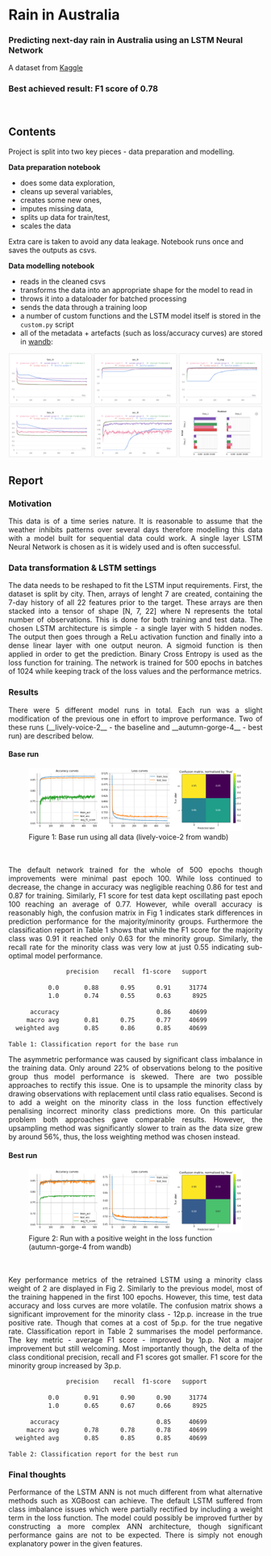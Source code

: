 # Rain in Australia
### Predicting next-day rain in Australia using an LSTM Neural Network

A dataset from [Kaggle](https://www.kaggle.com/jsphyg/weather-dataset-rattle-package) <br>

### Best achieved result: F1 score of 0.78

<br>

## Contents

Project is split into two key pieces - data preparation and modelling.

**Data preparation notebook**
- does some data exploration,
- cleans up several variables,
- creates some new ones,
- imputes missing data,
- splits up data for train/test,
- scales the data

Extra care is taken to avoid any data leakage. Notebook runs once and saves the outputs as csvs.

**Data modelling notebook**
- reads in the cleaned csvs
- transforms the data into an appropriate shape for the model to read in
- throws it into a dataloader for batched processing
- sends the data through a training loop
- a number of custom functions and the LSTM model itself is stored in the `custom.py` script
- all of the metadata + artefacts (such as loss/accuracy curves) are stored in [wandb](https://wandb.ai/vinas/RainAustralia):

<img src="./Plots/wandb.png">

<br>

## Report

### Motivation  
<div align="justify">
This data is of a time series nature. It is reasonable to assume that the weather inhibits patterns over
several days therefore modelling this data with a model built for sequential data could work. A single
layer LSTM Neural Network is chosen as it is widely used and is often successful.
</div>

### Data transformation & LSTM settings  

<div align="justify">
The data needs to be reshaped to fit the LSTM input requirements. First, the dataset is split by city.
Then, arrays of lenght 7 are created, containing the 7-day history of all 22 features prior to the target.
These arrays are then stacked into a tensor of shape [N, 7, 22] where N represents the total number of
observations. This is done for both training and test data.
The chosen LSTM architecture is simple - a single layer with 5 hidden nodes. The output then goes
through a ReLu activation function and finally into a dense linear layer with one output neuron. A
sigmoid function is then applied in order to get the prediction. Binary Cross Entropy is used as the loss
function for training. The network is trained for 500 epochs in batches of 1024 while keeping track of the
loss values and the performance metrics.
</div>

### Results  
<div align="justify">
There were 5 different model runs in total. Each run was a slight modification of the previous one in effort
to improve performance. Two of these runs (__lively-voice-2__ - the baseline and __autumn-gorge-4__ - best run) are described below.
</div>

#### Base run

<figure>
  <img src="./Plots/run2.png" alt="fig1"/>
  <figcaption>Figure 1: Base run using all data (lively-voice-2 from wandb)</figcaption>
</figure> <br>
<br>

<div align="justify">
The default network trained for the whole of 500 epochs though improvements were minimal past epoch 100.
While loss continued to decrease, the change in accuracy was negligible reaching 0.86 for test and 0.87
for training. Similarly, F1 score for test data kept oscillating past epoch 100 reaching an average of
0.77. However, while overall accuracy is reasonably high, the confusion matrix in Fig 1 indicates stark
differences in prediction performance for the majority/minority groups. Furthermore the classification
report in Table 1 shows that while the F1 score for the majority class was 0.91 it reached only 0.63 for
the minority group. Similarly, the recall rate for the minority class was very low at just 0.55 indicating
sub-optimal model performance.
</div>

                    precision    recall  f1-score   support  

               0.0       0.88      0.95      0.91     31774  
               1.0       0.74      0.55      0.63      8925  

          accuracy                           0.86     40699  
         macro avg       0.81      0.75      0.77     40699  
      weighted avg       0.85      0.86      0.85     40699
                
    Table 1: Classification report for the base run

<div align="justify">
The asymmetric performance was caused by significant class imbalance in the training data. Only
around 22% of observations belong to the positive group thus model performance is skewed. There
are two possible approaches to rectify this issue. One is to upsample the minority class by drawing
observations with replacement until class ratio equalises. Second is to add a weight on the minority class
in the loss function effectively penalising incorrect minority class predictions more. On this particular
problem both approaches gave comparable results. However, the upsampling method was significantly
slower to train as the data size grew by around 56%, thus, the loss weighting method was chosen instead.
</div>

#### Best run

<figure>
  <img src="./Plots/run4.png" alt="fig2"/>
  <figcaption>Figure 2: Run with a positive weight in the loss function (autumn-gorge-4 from wandb)</figcaption>
</figure> <br>
<br>

<div align="justify">
Key performance metrics of the retrained LSTM using a minority class weight of 2 are displayed in Fig 2.
Similarly to the previous model, most of the training happened in the first 100 epochs. However, this
time, test data accuracy and loss curves are more volatile. The confusion matrix shows a significant
improvement for the minority class - 12p.p. increase in the true positive rate. Though that comes
at a cost of 5p.p. for the true negative rate. Classification report in Table 2 summarises the model
performance. The key metric - average F1 score - improved by 1p.p. Not a major improvement but still
welcoming. Most importantly though, the delta of the class conditional precision, recall and F1 scores
got smaller. F1 score for the minority group increased by 3p.p.
</div>

                    precision    recall  f1-score   support  

               0.0       0.91      0.90      0.90     31774  
               1.0       0.65      0.67      0.66      8925  

          accuracy                           0.85     40699  
         macro avg       0.78      0.78      0.78     40699  
      weighted avg       0.85      0.85      0.85     40699
                
    Table 2: Classification report for the best run

### Final thoughts

<div align="justify">
Performance of the LSTM ANN is not much different from what alternative methods such as XGBoost can achieve.
The default LSTM suffered from class imbalance issues which were partially rectified by including a weight
term in the loss function. The model could possibly be improved further by constructing a more complex ANN
architecture, though significant performance gains are not to be expected. There is simply not enough explanatory
power in the given features.
</div>

